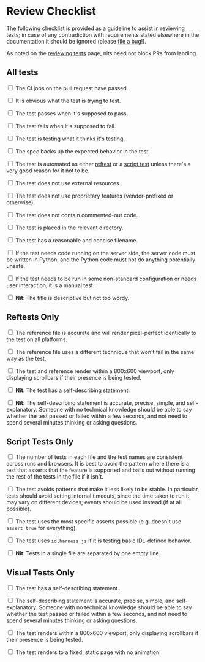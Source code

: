 # Review Checklist

The following checklist is provided as a guideline to assist in reviewing
tests; in case of any contradiction with requirements stated elsewhere in the
documentation it should be ignored
(please [file a bug](https://github.com/web-platform-tests/wpt/issues/new)!).

As noted on the [reviewing tests](./index.md) page, nits need not block PRs
from landing.


## All tests

<label><input type="checkbox">
The CI jobs on the pull request have passed.
</label>

<label><input type="checkbox">
It is obvious what the test is trying to test.
</label>

<label><input type="checkbox">
The test passes when it's supposed to pass.
</label>

<label><input type="checkbox">
The test fails when it's supposed to fail.
</label>

<label><input type="checkbox">
The test is testing what it thinks it's testing.
</label>

<label><input type="checkbox">
The spec backs up the expected behavior in the test.
</label>

<label><input type="checkbox">
The test is automated as either [reftest](../writing-tests/reftests) or
a [script test](../writing-tests/testharness) unless there's a very good reason for it not to be.
</label>

<label><input type="checkbox">
The test does not use external resources.
</label>

<label><input type="checkbox">
The test does not use proprietary features (vendor-prefixed or otherwise).
</label>

<label><input type="checkbox">
The test does not contain commented-out code.
</label>

<label><input type="checkbox">
The test is placed in the relevant directory.
</label>

<label><input type="checkbox">
The test has a reasonable and concise filename.
</label>

<label><input type="checkbox">
If the test needs code running on the server side, the server code must be
written in Python, and the Python code must not do anything potentially unsafe.
</label>

<label><input type="checkbox">
If the test needs to be run in some non-standard configuration or needs user
interaction, it is a manual test.
</label>

<label><input type="checkbox">
**Nit**: The title is descriptive but not too wordy.
</label>


## Reftests Only

<label><input type="checkbox">
The reference file is accurate and will render pixel-perfect
identically to the test on all platforms.
</label>

<label><input type="checkbox">
The reference file uses a different technique that won't fail in
the same way as the test.
</label>

<label><input type="checkbox">
The test and reference render within a 800x600 viewport, only displaying
scrollbars if their presence is being tested.
</label>

<label><input type="checkbox">
**Nit**: The test has a self-describing statement.
</label>

<label><input type="checkbox">
**Nit**: The self-describing statement is accurate, precise, simple, and
self-explanatory. Someone with no technical knowledge should be able to say
whether the test passed or failed within a few seconds, and not need to spend
several minutes thinking or asking questions.
</label>


## Script Tests Only

<label><input type="checkbox">
The number of tests in each file and the test names are consistent
across runs and browsers. It is best to avoid the pattern where there is
a test that asserts that the feature is supported and bails out without
running the rest of the tests in the file if it isn't.
</label>

<label><input type="checkbox">
The test avoids patterns that make it less likely to be stable.
In particular, tests should avoid setting internal timeouts, since the
time taken to run it may vary on different devices; events should be used
instead (if at all possible).
</label>

<label><input type="checkbox">
The test uses the most specific asserts possible (e.g. doesn't use
`assert_true` for everything).
</label>

<label><input type="checkbox">
The test uses `idlharness.js` if it is testing basic IDL-defined behavior.
</label>

<label><input type="checkbox">
**Nit**: Tests in a single file are separated by one empty line.
</label>


## Visual Tests Only

<label><input type="checkbox">
The test has a self-describing statement.
</label>

<label><input type="checkbox">
The self-describing statement is accurate, precise, simple, and
self-explanatory. Someone with no technical knowledge should be able to say
whether the test passed or failed within a few seconds, and not need to spend
several minutes thinking or asking questions.
</label>

<label><input type="checkbox">
The test renders within a 800x600 viewport, only displaying scrollbars if their
presence is being tested.
</label>

<label><input type="checkbox">
The test renders to a fixed, static page with no animation.
</label>
